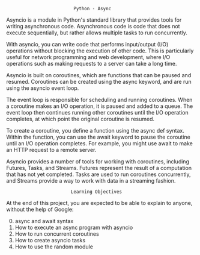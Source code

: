                              Python - Async
Asyncio is a module in Python's standard library that provides tools for writing asynchronous code.
Asynchronous code is code that does not execute sequentially, but rather allows multiple tasks to run concurrently.

With asyncio, you can write code that performs input/output (I/O) operations without blocking the execution of other code.
This is particularly useful for network programming and web development, where I/O operations such as making requests to a server can take a long time.

Asyncio is built on coroutines, which are functions that can be paused and resumed. 
Coroutines can be created using the async keyword, and are run using the asyncio event loop.

The event loop is responsible for scheduling and running coroutines. When a coroutine makes an I/O operation, it is paused and added to a queue.
The event loop then continues running other coroutines until the I/O operation completes, at which point the original coroutine is resumed.

To create a coroutine, you define a function using the async def syntax. Within the function,
you can use the await keyword to pause the coroutine until an I/O operation completes.
For example, you might use await to make an HTTP request to a remote server.

Asyncio provides a number of tools for working with coroutines, including Futures, Tasks, and Streams.
Futures represent the result of a computation that has not yet completed.
Tasks are used to run coroutines concurrently, and Streams provide a way to work with data in a streaming fashion.

                            Learning Objectives
At the end of this project, you are expected to be able to explain to anyone,
without the help of Google:


0. async and await syntax
1. How to execute an async program with asyncio
2. How to run concurrent coroutines
3. How to create asyncio tasks
4. How to use the random module

